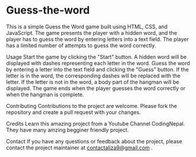 # Guess-the-word
This is a simple Guess the Word game built using HTML, CSS, and JavaScript.
The game presents the player with a hidden word, and the player has to guess the word by entering letters into a text field. 
The player has a limited number of attempts to guess the word correctly.

Usage
Start the game by clicking the "Start" button.
A hidden word will be displayed with dashes representing each letter in the word.
Guess the word by entering a letter into the text field and clicking the "Guess" button.
If the letter is in the word, the corresponding dashes will be replaced with the letter.
If the letter is not in the word, a body part of the hangman will be displayed.
The game ends when the player guesses the word correctly or when the hangman is complete.

Contributing
Contributions to the project are welcome. Please fork the repository and create a pull request with your changes.

Credits
Learn this amazing project from a Youtube Channel CodingNepal. They have many amzing begginer friendly project.

Contact
If you have any questions or feedback about the project, please contact the project maintainer at contactaliza9@gmail.com .

